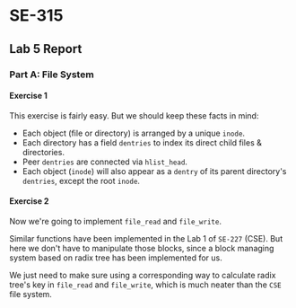 # SE-315

## Lab 5 Report

### Part A: File System

#### Exercise 1

This exercise is fairly easy. But we should keep these facts in mind:

* Each object (file or directory) is arranged by a unique `inode`.
* Each directory has a field `dentries` to index its direct child files & directories.
* Peer  `dentries` are connected via `hlist_head`.
* Each object (`inode`) will also appear as a `dentry` of its parent directory's `dentries`, except the root `inode`.

#### Exercise 2

Now we're going to implement `file_read` and `file_write`.

Similar functions have been implemented in the Lab 1 of `SE-227` (CSE). But here we don't have to manipulate those blocks, since a block managing system based on radix tree has been implemented for us.

We just need to make sure using a corresponding way to calculate radix tree's key in `file_read` and `file_write`, which is much neater than the `CSE` file system.

